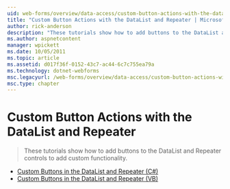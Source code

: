 ```yaml
---
uid: web-forms/overview/data-access/custom-button-actions-with-the-datalist-and-repeater/index
title: "Custom Button Actions with the DataList and Repeater | Microsoft Docs"
author: rick-anderson
description: "These tutorials show how to add buttons to the DataList and Repeater controls to add custom functionality."
ms.author: aspnetcontent
manager: wpickett
ms.date: 10/05/2011
ms.topic: article
ms.assetid: d017f36f-0152-43c7-ac44-6c7c755ea79a
ms.technology: dotnet-webforms
msc.legacyurl: /web-forms/overview/data-access/custom-button-actions-with-the-datalist-and-repeater
msc.type: chapter
---
```

Custom Button Actions with the DataList and Repeater
====================
> These tutorials show how to add buttons to the DataList and Repeater controls to add custom functionality.


- [Custom Buttons in the DataList and Repeater (C#)](custom-buttons-in-the-datalist-and-repeater-cs.md)
- [Custom Buttons in the DataList and Repeater (VB)](custom-buttons-in-the-datalist-and-repeater-vb.md)
